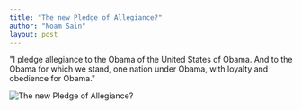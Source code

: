 ```yaml
---
title: "The new Pledge of Allegiance?"
author: "Noam Sain"
layout: post
---
```


"I pledge allegiance to the Obama of the United States of Obama. And to the Obama for which we stand, one nation under Obama, with loyalty and obedience for Obama."

![The new Pledge of Allegiance?](https://4.bp.blogspot.com/_8aN4krk1nsk/TG-_yxwnD6I/AAAAAAAAAbo/whd1-NoUQMo/s1600/20100310.jpg "The new Pledge of Allegiance?")
